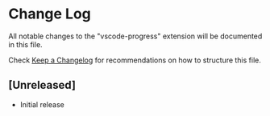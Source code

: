 # Change Log

All notable changes to the "vscode-progress" extension will be documented in this file.

Check [Keep a Changelog](http://keepachangelog.com/) for recommendations on how to structure this file.

## [Unreleased]

- Initial release